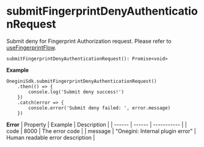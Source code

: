# submitFingerprintDenyAuthenticationRequest

Submit deny for Fingerprint Authorization request. Please refer to [useFingerprintFlow](useFingerprintFlow.md).

`submitFingerprintDenyAuthenticationRequest(): Promise<void>`

**Example**
```
OneginiSdk.submitFingerprintDenyAuthenticationRequest()
    .then(() => {
        console.log('Submit deny success!')
    })
    .catch(error => {
        console.error('Submit deny failed: ', error.message)
    })
```

**Error**
| Property | Example | Description |
| ------ | ------ |  ----------- |
| code   | 8000   | The error code |
| message   | "Onegini: Internal plugin error"   | Human readable error description |
